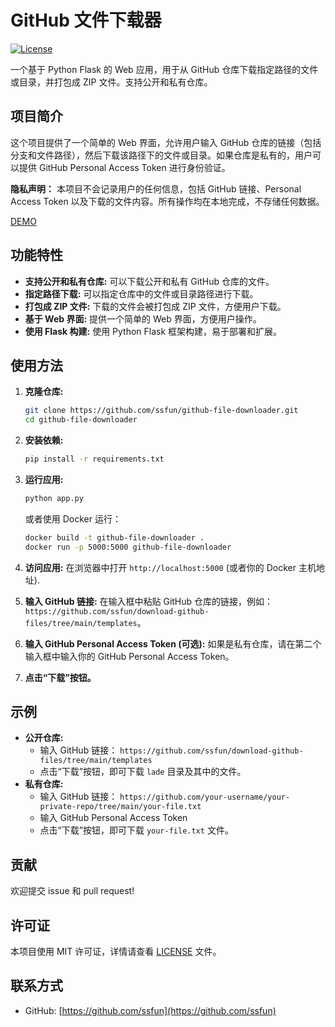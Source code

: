 # GitHub 文件下载器

[![License](https://img.shields.io/badge/License-MIT-yellow.svg)](https://opensource.org/licenses/MIT)

一个基于 Python Flask 的 Web 应用，用于从 GitHub 仓库下载指定路径的文件或目录，并打包成 ZIP 文件。支持公开和私有仓库。

## 项目简介

这个项目提供了一个简单的 Web 界面，允许用户输入 GitHub 仓库的链接（包括分支和文件路径），然后下载该路径下的文件或目录。如果仓库是私有的，用户可以提供 GitHub Personal Access Token 进行身份验证。

**隐私声明：** 本项目不会记录用户的任何信息，包括 GitHub 链接、Personal Access Token 以及下载的文件内容。所有操作均在本地完成，不存储任何数据。

[DEMO](https://github.ssfun.nyc.mn)

## 功能特性

*   **支持公开和私有仓库:** 可以下载公开和私有 GitHub 仓库的文件。
*   **指定路径下载:**  可以指定仓库中的文件或目录路径进行下载。
*   **打包成 ZIP 文件:** 下载的文件会被打包成 ZIP 文件，方便用户下载。
*   **基于 Web 界面:** 提供一个简单的 Web 界面，方便用户操作。
*   **使用 Flask 构建:** 使用 Python Flask 框架构建，易于部署和扩展。

## 使用方法

1.  **克隆仓库:**
    ```bash
    git clone https://github.com/ssfun/github-file-downloader.git
    cd github-file-downloader
    ```

2.  **安装依赖:**
    ```bash
    pip install -r requirements.txt
    ```

3.  **运行应用:**
    ```bash
    python app.py
    ```
    或者使用 Docker 运行：
    ```bash
    docker build -t github-file-downloader .
    docker run -p 5000:5000 github-file-downloader
    ```

4.  **访问应用:** 在浏览器中打开 `http://localhost:5000` (或者你的 Docker 主机地址).

5.  **输入 GitHub 链接:** 在输入框中粘贴 GitHub 仓库的链接，例如：`https://github.com/ssfun/download-github-files/tree/main/templates`。

6.  **输入 GitHub Personal Access Token (可选):** 如果是私有仓库，请在第二个输入框中输入你的 GitHub Personal Access Token。

7.  **点击“下载”按钮。**

## 示例

*   **公开仓库:**
    *   输入 GitHub 链接： `https://github.com/ssfun/download-github-files/tree/main/templates`
    *   点击“下载”按钮，即可下载 `lade` 目录及其中的文件。
*   **私有仓库:**
    *   输入 GitHub 链接： `https://github.com/your-username/your-private-repo/tree/main/your-file.txt`
    *   输入 GitHub Personal Access Token
    *   点击“下载”按钮，即可下载 `your-file.txt` 文件。

## 贡献

欢迎提交 issue 和 pull request!

## 许可证

本项目使用 MIT 许可证，详情请查看 [LICENSE](LICENSE) 文件。

## 联系方式

*   GitHub: [https://github.com/ssfun](https://github.com/ssfun)
